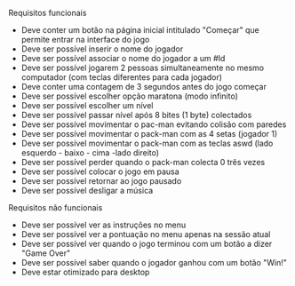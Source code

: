 Requisitos funcionais
- Deve conter um botão na página inicial intitulado "Começar" que permite entrar na interface do jogo
- Deve ser possível inserir o nome do jogador
- Deve ser possível associar o nome do jogador a um #Id
- Deve ser possível jogarem 2 pessoas simultaneamente no mesmo computador (com teclas diferentes para cada jogador)
- Deve conter uma contagem de 3 segundos antes do jogo começar
- Deve ser possível escolher opção maratona (modo infinito)
- Deve ser possível escolher um nível
- Deve ser possível passar nível após 8 bites (1 byte) colectados
- Deve ser possível movimentar o pac-man evitando colisão com paredes
- Deve ser possível movimentar o pack-man com as 4 setas (jogador 1)
- Deve ser possível movimentar o pack-man com as teclas aswd (lado esquerdo - baixo - cima -lado direito)
- Deve ser possível perder quando o pack-man colecta 0 três vezes
- Deve ser possível colocar o jogo em pausa
- Deve ser possível retornar ao jogo pausado
- Deve ser possível desligar a música


Requisitos não funcionais 
- Deve ser possível ver as instruções no menu
- Deve ser possível ver a pontuação no menu apenas na sessão atual
- Deve ser possível ver quando o jogo terminou com um botão a dizer "Game Over"
- Deve ser possível saber quando o jogador ganhou com um botão "Win!"
- Deve estar otimizado para desktop
